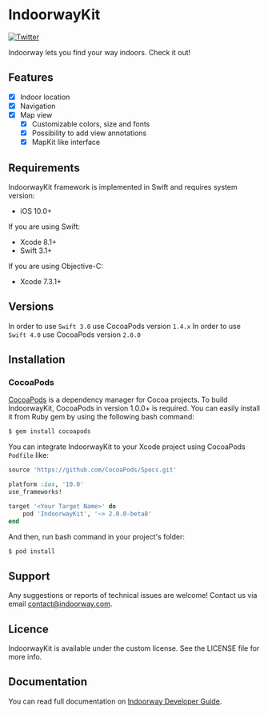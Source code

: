 # IndoorwayKit

[![Twitter](https://img.shields.io/badge/twitter-@Indoorway-blue.svg?style=flat)](http://twitter.com/indoorway)

Indoorway lets you find your way indoors. Check it out!

## Features

- [x] Indoor location
- [x] Navigation
- [x] Map view
	- [x] Customizable colors, size and fonts
	- [x] Possibility to add view annotations
	- [x] MapKit like interface

## Requirements

IndoorwayKit framework is implemented in Swift and requires system version:

- iOS 10.0+

If you are using Swift:

- Xcode 8.1+
- Swift 3.1+

If you are using Objective-C:

- Xcode 7.3.1+

## Versions
In order to use `Swift 3.0` use CocoaPods version `1.4.x`
In order to use `Swift 4.0` use CocoaPods version `2.0.0`

## Installation

### CocoaPods

[CocoaPods](http://cocoapods.org) is a dependency manager for Cocoa projects. To build IndoorwayKit, CocoaPods in version 1.0.0+ is required. You can easily install it from Ruby gem by using the following bash command:

```bash
$ gem install cocoapods
```


You can integrate IndoorwayKit to your Xcode project using CocoaPods `Podfile` like:

```ruby
source 'https://github.com/CocoaPods/Specs.git'

platform :ios, '10.0'
use_frameworks!

target '<Your Target Name>' do
    pod 'IndoorwayKit', '~> 2.0.0-beta8'
end
```

And then, run bash command in your project's folder:

```bash
$ pod install
```
## Support

Any suggestions or reports of technical issues are welcome! Contact us via email contact@indoorway.com.

## Licence

IndoorwayKit is available under the custom license. See the LICENSE file for more info.

## Documentation

You can read full documentation on [Indoorway Developer Guide](https://help.indoorway.com/v1.4.1/).
